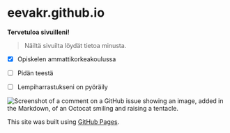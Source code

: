 # eevakr.github.io

**Tervetuloa sivuilleni!**

> Näiltä sivuilta löydät tietoa minusta.



- [x] Opiskelen ammattikorkeakoulussa
- [ ] Pidän teestä
- [ ] Lempiharrastukseni on pyöräily




![Screenshot of a comment on a GitHub issue showing an image, added in the Markdown, of an Octocat smiling and raising a tentacle.](https://myoctocat.com/assets/images/base-octocat.svg)


This site was built using [GitHub Pages](https://pages.github.com/).


